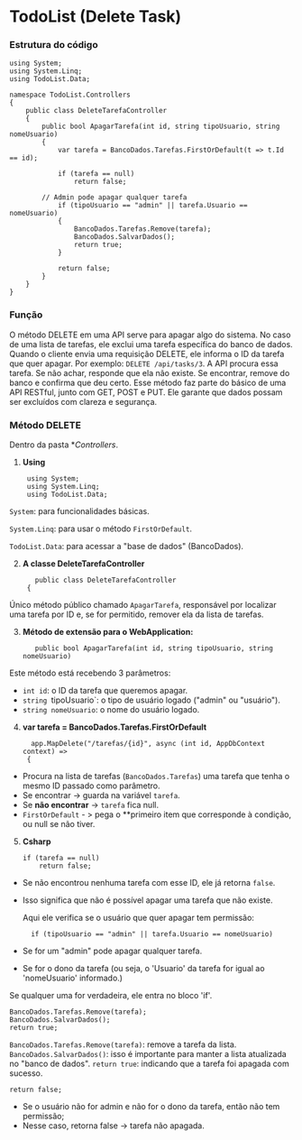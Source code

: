 # TodoList (Delete Task)

### Estrutura do código

    using System;
    using System.Linq;
    using TodoList.Data;

    namespace TodoList.Controllers
    {
        public class DeleteTarefaController
        {
            public bool ApagarTarefa(int id, string tipoUsuario, string nomeUsuario)
            {
                var tarefa = BancoDados.Tarefas.FirstOrDefault(t => t.Id == id);

                if (tarefa == null)
                    return false;

            // Admin pode apagar qualquer tarefa
                if (tipoUsuario == "admin" || tarefa.Usuario == nomeUsuario)
                {
                    BancoDados.Tarefas.Remove(tarefa);
                    BancoDados.SalvarDados();
                    return true;
                }

                return false;
            }
        }
    }

### Função

O método DELETE em uma API serve para apagar algo do sistema. No caso de uma lista de tarefas, ele exclui uma tarefa específica do banco de dados. Quando o cliente envia uma requisição DELETE, ele informa o ID da tarefa que quer apagar. Por exemplo: `DELETE /api/tasks/3`. A API procura essa tarefa. Se não achar, responde que ela não existe. Se encontrar, remove do banco e confirma que deu certo. Esse método faz parte do básico de uma API RESTful, junto com GET, POST e PUT. Ele garante que dados possam ser excluídos com clareza e segurança.

### Método DELETE

Dentro da pasta **Controllers*.

1. **Using**

        using System;
        using System.Linq;
        using TodoList.Data;
   

`System`: para funcionalidades básicas.

`System.Linq`: para usar o método `FirstOrDefault`.

`TodoList.Data`: para acessar a "base de dados" (BancoDados).


2. **A classe DeleteTarefaController**

          public class DeleteTarefaController
        {
   

Único método público chamado `ApagarTarefa`, responsável por localizar uma tarefa por ID e, se for permitido, remover ela da lista de tarefas.


3. **Método de extensão para o WebApplication:**

          public bool ApagarTarefa(int id, string tipoUsuario, string nomeUsuario)
   

Este método está recebendo 3 parâmetros: 
- `int id`: o ID da tarefa que queremos apagar.
- `string `tipoUsuario`: o tipo de usuário logado ("admin" ou "usuário").
- `string nomeUsuario`: o nome do usuário logado.

  
4. **var tarefa = BancoDados.Tarefas.FirstOrDefault**

         app.MapDelete("/tarefas/{id}", async (int id, AppDbContext context) =>
        {
   

- Procura na lista de tarefas (`BancoDados.Tarefas`) uma tarefa que tenha o mesmo ID passado como parâmetro.
- Se encontrar -> guarda na variável `tarefa`.
- Se **não encontrar** -> `tarefa` fica null.
- `FirstOrDefault` - > pega o **primeiro item que corresponde à condição, ou null se não tiver. 


5. **Csharp**

       if (tarefa == null)
           return false;

- Se não encontrou nenhuma tarefa com esse ID, ele já retorna `false`.
- Isso significa que não é possível apagar uma tarefa que não existe.
  

  Aqui ele verifica se o usuário que quer apagar tem permissão:

        if (tipoUsuario == "admin" || tarefa.Usuario == nomeUsuario)

- Se for um "admin" pode apagar qualquer tarefa.
- Se for o dono da tarefa (ou seja, o 'Usuario' da tarefa for igual ao 'nomeUsuario' informado.)


Se qualquer uma for verdadeira, ele entra no bloco 'if'.

    BancoDados.Tarefas.Remove(tarefa);
    BancoDados.SalvarDados();
    return true;

`BancoDados.Tarefas.Remove(tarefa)`: remove a tarefa da lista.
`BancoDados.SalvarDados()`: isso é importante para manter a lista atualizada no "banco de dados".
`return true`: indicando que a tarefa foi apagada com sucesso. 


    return false;

- Se o usuário não for admin e não for o dono da tarefa, então não tem permissão;
- Nesse caso, retorna false -> tarefa não apagada.

